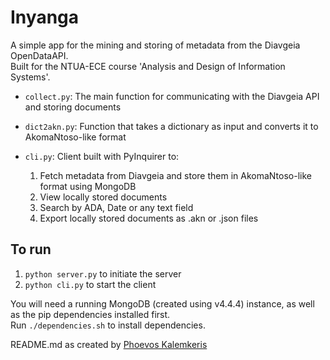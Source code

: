 # Inyanga

A simple app for the mining and storing of metadata from the Diavgeia OpenDataAPI.  
Built for the NTUA-ECE course 'Analysis and Design of Information Systems'.

* `collect.py`: The main function for communicating with the Diavgeia API and storing documents
* `dict2akn.py`: Function that takes a dictionary as input and converts it to AkomaNtoso-like format
* `cli.py`: Client built with PyInquirer to:

  1. Fetch metadata from Diavgeia and store them in AkomaNtoso-like format using MongoDB
  2. View locally stored documents
  3. Search by ADA, Date or any text field
  4. Export locally stored documents as .akn or .json files

## To run

1. `python server.py` to initiate the server
2. `python cli.py` to start the client

You will need a running MongoDB (created using v4.4.4) instance, as well as the pip dependencies installed first.  
Run `./dependencies.sh` to install dependencies.

README.md as created by [Phoevos Kalemkeris](https://github.com/phoevos)
